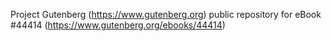 Project Gutenberg (https://www.gutenberg.org) public repository for eBook #44414 (https://www.gutenberg.org/ebooks/44414)
